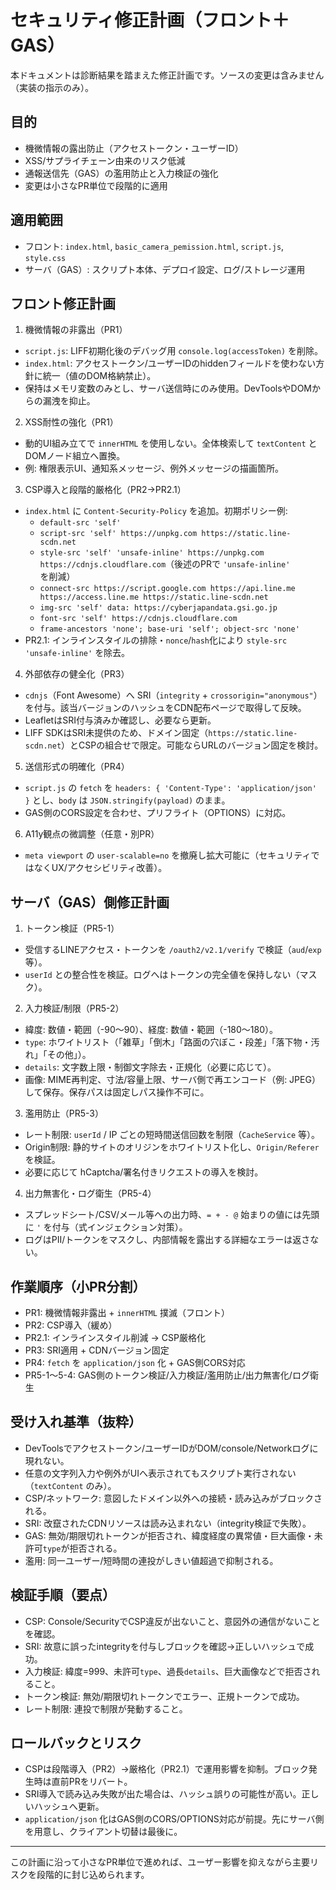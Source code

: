 # セキュリティ修正計画（フロント＋GAS）

本ドキュメントは診断結果を踏まえた修正計画です。ソースの変更は含みません（実装の指示のみ）。

## 目的
- 機微情報の露出防止（アクセストークン・ユーザーID）
- XSS/サプライチェーン由来のリスク低減
- 通報送信先（GAS）の濫用防止と入力検証の強化
- 変更は小さなPR単位で段階的に適用

## 適用範囲
- フロント: `index.html`, `basic_camera_pemission.html`, `script.js`, `style.css`
- サーバ（GAS）: スクリプト本体、デプロイ設定、ログ/ストレージ運用

## フロント修正計画
1) 機微情報の非露出（PR1）
- `script.js`: LIFF初期化後のデバッグ用 `console.log(accessToken)` を削除。
- `index.html`: アクセストークン/ユーザーIDのhiddenフィールドを使わない方針に統一（値のDOM格納禁止）。
- 保持はメモリ変数のみとし、サーバ送信時にのみ使用。DevToolsやDOMからの漏洩を抑止。

2) XSS耐性の強化（PR1）
- 動的UI組み立てで `innerHTML` を使用しない。全体検索して `textContent` とDOMノード組立へ置換。
- 例: 権限表示UI、通知系メッセージ、例外メッセージの描画箇所。

3) CSP導入と段階的厳格化（PR2→PR2.1）
- `index.html` に `Content-Security-Policy` を追加。初期ポリシー例:
  - `default-src 'self'`
  - `script-src 'self' https://unpkg.com https://static.line-scdn.net`
  - `style-src 'self' 'unsafe-inline' https://unpkg.com https://cdnjs.cloudflare.com`（後述のPRで `'unsafe-inline'` を削減）
  - `connect-src https://script.google.com https://api.line.me https://access.line.me https://static.line-scdn.net`
  - `img-src 'self' data: https://cyberjapandata.gsi.go.jp`
  - `font-src 'self' https://cdnjs.cloudflare.com`
  - `frame-ancestors 'none'; base-uri 'self'; object-src 'none'`
- PR2.1: インラインスタイルの排除・`nonce`/`hash`化により `style-src 'unsafe-inline'` を除去。

4) 外部依存の健全化（PR3）
- `cdnjs`（Font Awesome）へ SRI（`integrity` + `crossorigin="anonymous"`）を付与。該当バージョンのハッシュをCDN配布ページで取得して反映。
- LeafletはSRI付与済みか確認し、必要なら更新。
- LIFF SDKはSRI未提供のため、ドメイン固定（`https://static.line-scdn.net`）とCSPの組合せで限定。可能ならURLのバージョン固定を検討。

5) 送信形式の明確化（PR4）
- `script.js` の `fetch` を `headers: { 'Content-Type': 'application/json' }` とし、`body` は `JSON.stringify(payload)` のまま。
- GAS側のCORS設定を合わせ、プリフライト（OPTIONS）に対応。

6) A11y観点の微調整（任意・別PR）
- `meta viewport` の `user-scalable=no` を撤廃し拡大可能に（セキュリティではなくUX/アクセシビリティ改善）。

## サーバ（GAS）側修正計画
1) トークン検証（PR5-1）
- 受信するLINEアクセス・トークンを `/oauth2/v2.1/verify` で検証（`aud`/`exp` 等）。
- `userId` との整合性を検証。ログへはトークンの完全値を保持しない（マスク）。

2) 入力検証/制限（PR5-2）
- 緯度: 数値・範囲（-90〜90）、経度: 数値・範囲（-180〜180）。
- `type`: ホワイトリスト（「雑草」「倒木」「路面の穴ぼこ・段差」「落下物・汚れ」「その他」）。
- `details`: 文字数上限・制御文字除去・正規化（必要に応じて）。
- 画像: MIME再判定、寸法/容量上限、サーバ側で再エンコード（例: JPEG）して保存。保存パスは固定しパス操作不可に。

3) 濫用防止（PR5-3）
- レート制限: `userId` / IP ごとの短時間送信回数を制限（`CacheService` 等）。
- Origin制限: 静的サイトのオリジンをホワイトリスト化し、`Origin/Referer` を検証。
- 必要に応じて hCaptcha/署名付きリクエストの導入を検討。

4) 出力無害化・ログ衛生（PR5-4）
- スプレッドシート/CSV/メール等への出力時、`= + - @` 始まりの値には先頭に `'` を付与（式インジェクション対策）。
- ログはPII/トークンをマスクし、内部情報を露出する詳細なエラーは返さない。

## 作業順序（小PR分割）
- PR1: 機微情報非露出 + `innerHTML` 撲滅（フロント）
- PR2: CSP導入（緩め）
- PR2.1: インラインスタイル削減 → CSP厳格化
- PR3: SRI適用 + CDNバージョン固定
- PR4: `fetch` を `application/json` 化 + GAS側CORS対応
- PR5-1〜5-4: GAS側のトークン検証/入力検証/濫用防止/出力無害化/ログ衛生

## 受け入れ基準（抜粋）
- DevToolsでアクセストークン/ユーザーIDがDOM/console/Networkログに現れない。
- 任意の文字列入力や例外がUIへ表示されてもスクリプト実行されない（`textContent` のみ）。
- CSP/ネットワーク: 意図したドメイン以外への接続・読み込みがブロックされる。
- SRI: 改竄されたCDNリソースは読み込まれない（integrity検証で失敗）。
- GAS: 無効/期限切れトークンが拒否され、緯度経度の異常値・巨大画像・未許可`type`が拒否される。
- 濫用: 同一ユーザー/短時間の連投がしきい値超過で抑制される。

## 検証手順（要点）
- CSP: Console/SecurityでCSP違反が出ないこと、意図外の通信がないことを確認。
- SRI: 故意に誤ったintegrityを付与しブロックを確認→正しいハッシュで成功。
- 入力検証: 緯度=999、未許可`type`、過長`details`、巨大画像などで拒否されること。
- トークン検証: 無効/期限切れトークンでエラー、正規トークンで成功。
- レート制限: 連投で制限が発動すること。

## ロールバックとリスク
- CSPは段階導入（PR2）→厳格化（PR2.1）で運用影響を抑制。ブロック発生時は直前PRをリバート。
- SRI導入で読み込み失敗が出た場合は、ハッシュ誤りの可能性が高い。正しいハッシュへ更新。
- `application/json` 化はGAS側のCORS/OPTIONS対応が前提。先にサーバ側を用意し、クライアント切替は最後に。

---
この計画に沿って小さなPR単位で進めれば、ユーザー影響を抑えながら主要リスクを段階的に封じ込められます。
